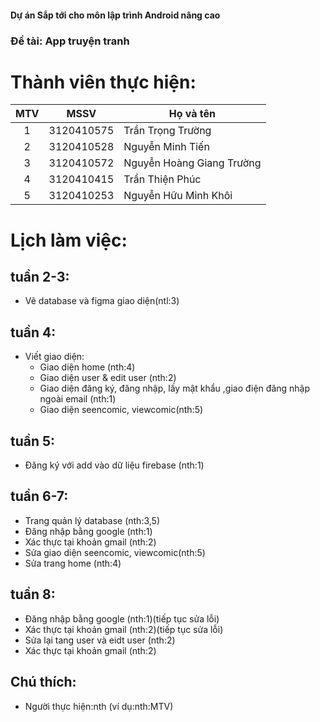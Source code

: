 #### Dự án Sắp tới cho môn lập trình Android nâng cao</br>
### Đề tài: App truyện tranh</br>
# Thành viên thực hiện:</br>
|MTV  |MSSV        |Họ và tên                 |
|:---:|:----------:|--------------------------|
|1    |3120410575  |Trần Trọng Trường         |
|2    |3120410528  |Nguyễn Minh Tiến          |
|3    |3120410572  |Nguyễn Hoàng Giang Trường |
|4    |3120410415  |Trần Thiện Phúc           |
|5    |3120410253  |Nguyễn Hữu Minh Khôi      |
# Lịch làm việc:</br>
## tuần 2-3:
- Vẽ database và figma giao diện(ntl:3)
## tuần 4:
- Viết giao diện:
  + Giao diện home (nth:4)
  + Giao diện user & edit user (nth:2)
  + Giao diện đăng ký, đăng nhập, lấy mật khẩu ,giao điện đăng nhập ngoài email (nth:1)
  + Giao diện seencomic, viewcomic(nth:5)
## tuần 5:
- Đăng ký với add vào dữ liệu firebase (nth:1)

## tuần 6-7:
- Trang quản lý database (nth:3,5)
- Đăng nhập bằng google (nth:1)
- Xác thực tại khoản gmail (nth:2)
- Sửa giao diện seencomic, viewcomic(nth:5)
- Sửa trang home (nth:4)
## tuần 8:
- Đăng nhập bằng google (nth:1)(tiếp tục sửa lỗi)
- Xác thực tại khoản gmail (nth:2)(tiếp tục sửa lỗi)
- Sửa lại tang user và eidt user (nth:2)
- Xác thực tại khoản gmail (nth:2)
## Chú thích:</br>
- Người thực hiện:nth (ví dụ:nth:MTV)
